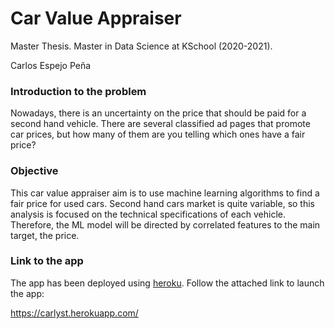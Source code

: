 # Car Value Appraiser
Master Thesis. Master in Data Science at KSchool (2020-2021).

Carlos Espejo Peña

### Introduction to the problem
Nowadays, there is an uncertainty on the price that should be paid for a second hand vehicle. There are several classified ad pages that promote car prices, but how many of them are you telling which ones have a fair price?

### Objective
This car value appraiser aim is to use machine learning algorithms to find a fair price for used cars. Second hand cars market is quite variable, so this analysis is focused on the technical specifications of each vehicle. Therefore, the ML model will be directed by correlated features to the main target, the price.

### Link to the app
The app has been deployed using [heroku](https://www.heroku.com/platform). Follow the attached link to launch the app:

https://carlyst.herokuapp.com/